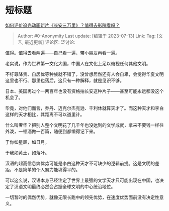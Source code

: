 # 短标题
[如何评价追光动画新片《长安三万里》？值得去影院看吗？](https://www.zhihu.com/question/609959903/answer/3115995514)

> Author: #0-Anonymity
> Last update: [编辑于 2023-07-13]
> Link:
> Tag: [文艺, 最近更新]
> 评论区:
> 泛讨论:

值得。值得去看两遍——自己看一遍，带小朋友再看一遍。

老实说，作为世界第一文化大国，中国人在文化上足以俯视任何其他文明。

不纡尊降贵、自居优等种族就不错了，没曾想居然还有人会自卑，会觉得华夏文明这里也不行、那里也落后，这只有一种解释，就是见识不够。

日本、美国再过个一两百年也没有资格拍长安这种片子——甚至可能永远都没这个机会了。

毕竟，对他们而言，乔丹、迈克尔杰克逊、千利休就算天才了。而这种天才和李白这样的天才相比，其距离不可以道里计。

什么叫奢华？把别人整个文明花了几千年也没达到的文学成就，拿来不要钱一样往外泼，一顿酒做一百篇，随便到都懒得记下来。

于你如星辰，如日月，

于我如黄土，如落叶。

汉语的超高信息熵优势可能是李白这种天才不可缺少的逻辑前提。这是文明的差距，不是简单的个人努力能填得平的。

可以这么说，汉语本身已经注定了世界上最强的文学天才只可能出现在中国，也决定了汉语文明最终必然会占据全球文明的中心统治地位。

一切暂时的偶然优势，就像无限长跑中的领先优势，在速度优势面前没有决定性意义。